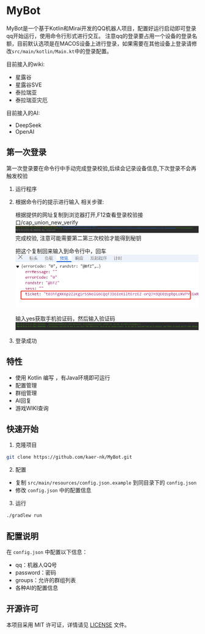 # MyBot
MyBot是一个基于Kotlin和Mirai开发的QQ机器人项目，配置好运行启动即可登录qq开始运行，使用命令行形式进行交互。
注意qq的登录要占用一个设备的登录名额，目前默认选项是在MACOS设备上进行登录，如果需要在其他设备上登录请修改`src/main/kotlin/Main.kt`中的登录配置。

目前接入的wiki:
- 星露谷
- 星露谷SVE
- 泰拉瑞亚
- 泰拉瑞亚灾厄

目前接入的AI:
- DeepSeek
- OpenAI

## 第一次登录
第一次登录要在命令行中手动完成登录校验,后续会记录设备信息,下次登录不会再触发校验
1. 运行程序
2. 根据命令行的提示进行输入 相关步骤:

   根据提供的网址复制到浏览器打开,F12查看登录校验接口/cap_union_new_verify
   ![img.png](example/img.png)
   完成校验, 注意可能需要第二第三次校验才能得到秘钥

   把这个复制回来输入到命令行中，回车
   ![img_1.png](example/img_1.png)

   输入yes获取手机验证码，然后输入验证码
   ![img_2.png](example/img_2.png)
3. 登录成功
   


## 特性

- 使用 Kotlin 编写 ，有Java环境即可运行
- 配置管理
- 群组管理
- AI回复
- 游戏WIKI查询

## 快速开始

1. 克隆项目
```bash
git clone https://github.com/kaer-nk/MyBot.git
```

2. 配置
- 复制 `src/main/resources/config.json.example` 到同目录下的 `config.json`
- 修改 `config.json` 中的配置信息

3. 运行
```bash
./gradlew run
```

## 配置说明

在 `config.json` 中配置以下信息：
- qq：机器人QQ号
- password：密码
- groups：允许的群组列表
- 各种AI的配置信息

## 开源许可

本项目采用 MIT 许可证，详情请见 [LICENSE](LICENSE) 文件。
